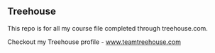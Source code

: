 ## Treehouse

This repo is for all my course file completed through treehouse.com.

Checkout my Treehouse profile - www.teamtreehouse.com
